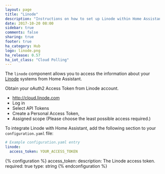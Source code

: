 ```yaml
---
layout: page
title: "Linode"
description: "Instructions on how to set up Linode within Home Assistant."
date: 2017-10-20 08:00
sidebar: true
comments: false
sharing: true
footer: true
ha_category: Hub
logo: linode.png
ha_release: 0.57
ha_iot_class: "Cloud Polling"
---
```


The `linode` component allows you to access the information about your [Linode](https://linode.com) systems from Home Assistant.

Obtain your oAuth2 Access Token from Linode account.
*   <http://cloud.linode.com>
*   Log in
*   Select API Tokens
*   Create a Personal Access Token,
*   Assigned scope (Please choose the least possible access required.)

To integrate Linode with Home Assistant, add the following section to your `configuration.yaml` file:

```yaml
# Example configuration.yaml entry
linode:
  access_token: YOUR_ACCESS_TOKEN
```

{% configuration %}
  access_token:
    description: The Linode access token.
    required: true
    type: string
{% endconfiguration %}
